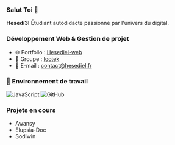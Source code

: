 ### Salut Toi  👋


**Hesedi3l** Étudiant autodidacte passionné par l'univers du digital.

### Développement Web & Gestion de projet 

* 🌐 Portfolio  : [Hesediel-web](https://hesediel.fr/) 
* 💬 Groupe   : [Iootek](https://github.com/Iootek) 
* 📧 E-mail     : contact@hesediel.fr

### 🔭 Environnement de travail

![JavaScript](https://img.shields.io/badge/-JavaScript-black?style=flat-square&logo=javascript)
![GitHub](https://img.shields.io/badge/-GitHub-181717?style=flat-square&logo=github)


### Projets en cours 

* Awansy 
* Elupsia-Doc
* Sodiwin
